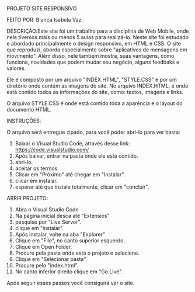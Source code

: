 PROJETO SITE RESPONSIVO 

FEITO POR: Bianca Isabela Vaz.

DESCRIÇÃO:Este site foi um trabalho para a disciplina de Web Mobile, onde nele tivemos mais ou menos 5 aulas para realizá-lo. Neste site foi estudado e abordado principalmente o design responsivo, em HTML e CSS. O site que reproduzi, aborda especialmente sobre "aplicativos de mensagens em movimento". Além disso, nele também mostra, suas vantagens, como funciona, novidades que podem mudar seu negócio, alguns feedbaks e valores.

Ele é composto por um arquivo "INDEX.HTML", "STYLE.CSS" e por um diretório onde contém as imagens do site. No arquivo INDEX.HTML, é onde está contido todos as informações do site, como: textos, imagens e links. 

O arquivo STYLE.CSS é onde está contido toda a aparência e o layout do documento HTML. 


INSTRUÇÕES: 

O arquivo será entregue zipado, para você poder abri-lo para ver basta:

1. Baixar o Visual Studio Code, através desse link: https://code.visualstudio.com/ 
2. Após baixar, entrar na pasta onde ele está contido.
3. abri-lo.
4. aceitar os termos 
5. Clicar em "Próximo" até chegar em "Instalar".
6. clicar em instalar.
7. esperar até que instale totalmente, clicar em "concluir".

ABRIR PROJETO:

1. Abra o Visual Studio Code
2. Na página inicial desca até "Extensios"
3. pesquise por "Live Server". 
4. clique em "instalar".
5. Após instalar, volte na aba "Explorer"
6. Clique em "File", no canto superior esquerdo.
7. Clique em Open Folder.
8. Procure pela pasta onde está o projeto e selecione. 
9. Clique em "Selecionar pasta".
10. Procure pelo "index.html".
11. No canto inferior direito clique em "Go Live".

Após seguir esses passos você consiguirá ver o site. 